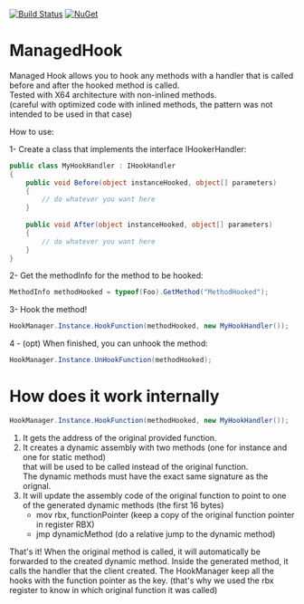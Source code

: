 [![Build Status](https://travis-ci.com/simontardif/managedhook.svg?branch=master)](https://travis-ci.com/simontardif/managedhook)
[![NuGet](https://img.shields.io/nuget/v/ManagedHook.svg)](https://www.nuget.org/packages/ManagedHook)
# ManagedHook
Managed Hook allows you to hook any methods with a handler that is called before and after the hooked method is called. <br>
Tested with X64 architecture with non-inlined methods. <br>
(careful with optimized code with inlined methods, the pattern was not intended to be used in that case) <br>

How to use:

1- Create a class that implements the interface IHookerHandler:

```cs
public class MyHookHandler : IHookHandler
{
    public void Before(object instanceHooked, object[] parameters)
    {
        // do whatever you want here
    }
    
    public void After(object instanceHooked, object[] parameters)
    {
        // do whatever you want here
    }
}
```

2- Get the methodInfo for the method to be hooked:
```cs
MethodInfo methodHooked = typeof(Foo).GetMethod("MethodHooked");
```

3- Hook the method!
```cs
HookManager.Instance.HookFunction(methodHooked, new MyHookHandler());
```

4 - (opt) When finished, you can unhook the method:
```cs
HookManager.Instance.UnHookFunction(methodHooked);
```


# How does it work internally

```cs
HookManager.Instance.HookFunction(methodHooked, new MyHookHandler());
```
1. It gets the address of the original provided function. <br>
2. It creates a dynamic assembly with two methods (one for instance and one for static method) <br>
   that will be used to be called instead of the original function. <br>
   The dynamic methods must have the exact same signature as the orignal. <br>
3. It will update the assembly code of the original function to point to one of the generated dynamic methods (the first 16 bytes) <br>
   - mov rbx, functionPointer (keep a copy of the original function pointer in register RBX)
   - jmp dynamicMethod (do a relative jump to the dynamic method)
   
That's it!
When the original method is called, it will automatically be forwarded to the created dynamic method.
Inside the generated method, it calls the handler that the client created.
The HookManager keep all the hooks with the function pointer as the key. 
(that's why we used the rbx register to know in which original function it was called)
